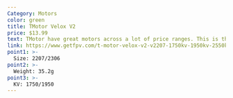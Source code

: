 ```yaml
---
Category: Motors
color: green
title: TMotor Velox V2
price: $13.99
text: TMotor have great motors across a lot of price ranges. This is their inexpensive line, but they're still built well, and are made with good parts
link: https://www.getfpv.com/t-motor-velox-v2-v2207-1750kv-1950kv-2550kv-motor.html
point1: >-
  Size: 2207/2306
point2: >-
  Weight: 35.2g
point3: >-
  KV: 1750/1950
---
```

